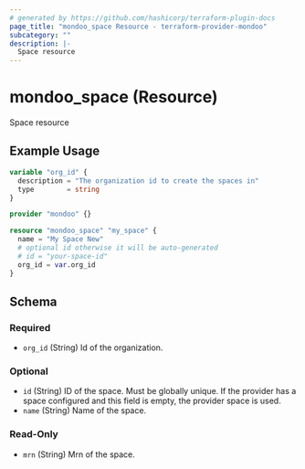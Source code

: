 ```yaml
---
# generated by https://github.com/hashicorp/terraform-plugin-docs
page_title: "mondoo_space Resource - terraform-provider-mondoo"
subcategory: ""
description: |-
  Space resource
---
```


# mondoo_space (Resource)

Space resource

## Example Usage

```terraform
variable "org_id" {
  description = "The organization id to create the spaces in"
  type        = string
}

provider "mondoo" {}

resource "mondoo_space" "my_space" {
  name = "My Space New"
  # optional id otherwise it will be auto-generated
  # id = "your-space-id"
  org_id = var.org_id
}
```

<!-- schema generated by tfplugindocs -->
## Schema

### Required

- `org_id` (String) Id of the organization.

### Optional

- `id` (String) ID of the space. Must be globally unique. If the provider has a space configured and this field is empty, the provider space is used.
- `name` (String) Name of the space.

### Read-Only

- `mrn` (String) Mrn of the space.
